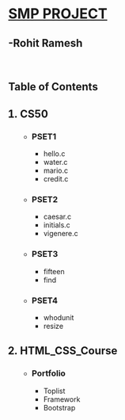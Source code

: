 <h1><B><u>SMP PROJECT</u></B></h1>
<h2>-Rohit Ramesh</h2><br>

<h2>Table of Contents</h2>

<ol type="1">
<h2><li>CS50</h2>
      <ul>
            <li><h3>PSET1</h3>
                  <ul>
                        <li>hello.c
                        <li>water.c
                        <li>mario.c
                        <li>credit.c
                  </ul>
            <li><h3>PSET2</h3>
                  <ul>
                        <li>caesar.c
                        <li>initials.c
                        <li>vigenere.c
                  </ul>
            <li><h3> PSET3</h3>
                  <ul>
                        <li>fifteen
                        <li>find
                  </ul>
            <li><h3>PSET4</h3>
                  <ul>
                        <li>whodunit
                        <li>resize
                  </ul>
      </ul>
<h2><li>HTML_CSS_Course</h2>
      <ul>
            <li><h3>Portfolio</h3>
                  <ul>
                        <li>Toplist
                        <li>Framework
                        <li>Bootstrap
                  </ul>
      </ul>


</ol>



